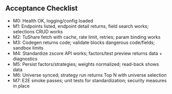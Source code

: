 ## Acceptance Checklist

- M0: Health OK, logging/config loaded
- M1: Endpoints listed, endpoint detail returns, field search works; selections CRUD works
- M2: TuShare fetch with cache, rate limit, retries; param binding works
- M3: Codegen returns code; validate blocks dangerous code/fields; sandbox limits
- M4: Standardize zscore API works; factors/test preview returns data + diagnostics
- M5: Persist factors/strategies; weights normalized; read-back shows data
- M6: Universe synced; strategy run returns Top N with universe selection
- M7: E2E smoke passes; unit tests for standardization; security measures in place
